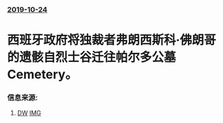 ### [2019-10-24](/news/2019/10/24/index.md)

##### 
#  西班牙政府将独裁者弗朗西斯科·佛朗哥的遗骸自烈士谷迁往帕尔多公墓 Cemetery。 




### 信息来源:

1. [DW](https://www.dw.com/zh/%E5%89%8D%E8%A5%BF%E7%8F%AD%E7%89%99%E7%8B%AC%E8%A3%81%E8%80%85%E5%BC%97%E6%9C%97%E5%93%A5%E9%81%97%E9%AA%B8%E8%A2%AB%E8%BF%81%E5%A2%93/a-50970507) [IMG](https://www.dw.com/image/50966136_304.jpg)
